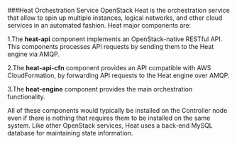 ###Heat Orchestration Service
OpenStack Heat is the orchestration service that allow to spin up multiple instances, logical networks, and other cloud services in an automated fashion. Heat major components are:

  1.The **heat-api** component implements an OpenStack-native RESTful API. This components processes API requests by sending them to the Heat engine via AMQP.

  2.The **heat-api-cfn** component provides an API compatible with AWS CloudFormation, by forwarding API requests to the Heat engine over AMQP.

  3.The **heat-engine** component provides the main orchestration functionality.

All of these components would typically be installed on the Controller node even if there is nothing that requires them to be installed on the same system. Like other OpenStack services, Heat uses a back-end MySQL database for maintaining state information.
